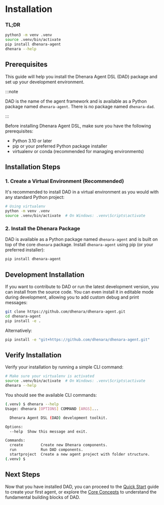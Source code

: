 # Installation

### TL;DR

```bash
python3 -m venv .venv
source .venv/bin/activate
pip install dhenara-agent
dhenara --help
```

## Prerequisites

This guide will help you install the Dhenara Agent DSL (DAD) package and set up your development environment.

:::note

DAD is the name of the agent framework and is available as a Python package named `dhenara-agent`. There is no package
named `dhenara-dad`.

:::

Before installing Dhenara Agent DSL, make sure you have the following prerequisites:

- Python 3.10 or later
- pip or your preferred Python package installer
- virtualenv or conda (recommended for managing environments)

## Installation Steps

### 1. Create a Virtual Environment (Recommended)

It's recommended to install DAD in a virtual environment as you would with any standard Python project:

```bash
# Using virtualenv
python -m venv .venv
source .venv/bin/activate  # On Windows: .venv\Scripts\activate
```

### 2. Install the Dhenara Package

DAD is available as a Python package named `dhenara-agent` and is built on top of the core `dhenara` package. Install
`dhenara-agent` using pip (or your preferred installer):

```bash
pip install dhenara-agent
```

## Development Installation

If you want to contribute to DAD or run the latest development version, you can install from the source code. You can
even install it in editable mode during development, allowing you to add custom debug and print messages:

```bash
git clone https://github.com/dhenara/dhenara-agent.git
cd dhenara-agent
pip install -e .
```

Alternatively:

```bash
pip install -e "git+https://github.com/dhenara/dhenara-agent.git"
```

## Verify Installation

Verify your installation by running a simple CLI command:

```bash
# Make sure your virtualenv is activated
source .venv/bin/activate  # On Windows: .venv\Scripts\activate
dhenara --help
```

You should see the available CLI commands:

```bash
(.venv) $ dhenara --help
Usage: dhenara [OPTIONS] COMMAND [ARGS]...

  Dhenara Agent DSL (DAD) development toolkit.

Options:
  --help  Show this message and exit.

Commands:
  create        Create new Dhenara components.
  run           Run DAD components.
  startproject  Create a new agent project with folder structure.
(.venv) $
```

## Next Steps

Now that you have installed DAD, you can proceed to the [Quick Start](quick-start) guide to create your first agent, or
explore the [Core Concepts](core-concepts) to understand the fundamental building blocks of DAD.
